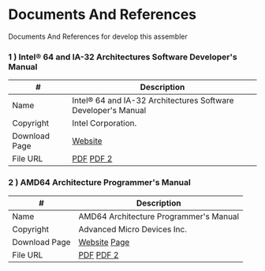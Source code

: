 # Documents And References

Documents And References for develop this assembler

### 1 \) Intel® 64 and IA-32 Architectures Software Developer's Manual

| #             | Description                                                                                                       |
| ------------- | ----------------------------------------------------------------------------------------------------------------- |
| Name          | Intel® 64 and IA-32 Architectures Software Developer's Manual                                                     |
| Copyright     | Intel Corporation.                                                                                                |
| Download Page | [Website](https://www.intel.com/content/www/us/en/developer/articles/technical/intel-sdm.html)                    |
| File URL     | [PDF](https://cdrdv2.intel.com/v1/dl/getContent/671200) [PDF 2](https://cdrdv2.intel.com/v1/dl/getContent/671110) |
<!---
    if change any information then change information in cmd/manual/main.go
-->

### 2 \) AMD64 Architecture Programmer's Manual

| #             | Description                                                                                                                                                                                         |
| ------------- | --------------------------------------------------------------------------------------------------------------------------------------------------------------------------------------------------- |
| Name          | AMD64 Architecture Programmer's Manual                                                                                                                                                              |                                                                                                                                                   |
| Copyright     | Advanced Micro Devices Inc.                                                                                                                                                                         |
| Download Page | [Website](https://www.amd.com/en/support/tech-docs?keyword=AMD64+Architecture+Programmer%27s+Manual) [Page](https://www.amd.com/en/support/tech-docs/amd64-architecture-programmers-manual-volume-3-general-purpose-and-system) |
| File URL     | [PDF](https://www.amd.com/system/files/TechDocs/40332.pdf) [PDF 2](https://www.amd.com/system/files/TechDocs/24594.pdf)                                                                                                                                          |
<!---
    if change any information then change information in cmd/manual/main.go
-->